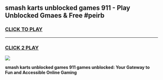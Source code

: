 
## smash karts unblocked games 911 - Play Unblocked Gmaes & Free #peirb
<h3>
<a href="https://premium.freeplayer.one?title=smash_karts_unblocked_games_911&ref=03M">CLICK TO PLAY</a></h3>
<hr>

<h3>
<a href="https://premium.freeplayer.one?title=smash_karts_unblocked_games_911&ref=03M">CLICK 2 PLAY</a>
  
</h3>

<a href="https://premium.freeplayer.one?title=smash_karts_unblocked_games_911&ref=03M"><img src="https://clearcache.store/games.png"></a>


**smash karts unblocked games 911 games unblocked: Your Gateway to Fun and Accessible Online Gaming**
